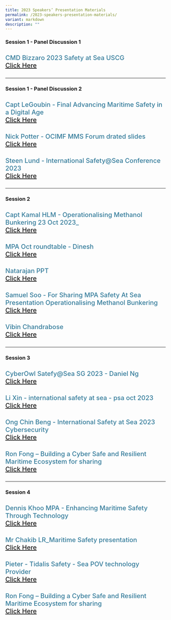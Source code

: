 ```yaml
---
title: 2023 Speakers’ Presentation Materials
permalink: /2023-speakers-presentation-materials/
variant: markdown
description: ""
---
```

<div>
  <h3>Session 1 - Panel Discussion 1</h3>
</div>
<section class="bp-section font">
  <div class="bp-container is-fluid has-text-centered">
    <div class="row">
      <div class="col is-5">
        <h4 class="speaker-name text-ellipsis">CMD Bizzaro 2023 Safety at Sea USCG <br> <a target="_new" href="/files/Presentation/SESSION_1_PANEL_1/Copy_of_CMD_Bizzaro_2023_Safety_at_Sea_USCG.pdf"> Click Here</a>
        </h4>
      </div>
    </div>
  </div>
</section>
<hr class="my-5">
<div>
  <h3>Session 1 - Panel Discussion 2</h3>
</div>
<section class="bp-section font">
  <div class="bp-container is-fluid has-text-centered">
    <div class="row">
      <div class="col is-5">
        <h4 class="speaker-name text-ellipsis">Capt LeGoubin - Final Advancing Maritime Safety in a Digital Age  <br><a target="_new" href="/files/Presentation/SESSION_1_PANEL_2/Capt_LeGoubin___Final_Advancing_Maritime_Safety_in_a_Digital_Age.pdf"> Click Here</a>
        </h4>
      </div>
 <div class="col is-5">
        <h4 class="speaker-name text-ellipsis">Nick Potter - OCIMF MMS Forum drated slides <br><a target="_new" href="/files/Presentation/SESSION_1_PANEL_2/Nick_Potter___OCIMF_MMS_Forum_drated_slides.pdf"> Click Here</a>
        </h4>
      </div>
    </div>
<div class="row">
      <div class="col is-5">
        <h4 class="speaker-name text-ellipsis">Steen Lund - International Safety@Sea Conference 2023  <br><a target="_new" href="/files/Presentation/SESSION_1_PANEL_2/Steen_Lund_International_Safety_Sea_Conference_2023.pdf"> Click Here</a>
        </h4>
      </div>
    </div>
  </div>
</section>

<hr class="my-5">
<div>
  <h3>Session 2</h3>
</div>
<section class="bp-section font">
  <div class="bp-container is-fluid has-text-centered">
    <div class="row">
      <div class="col is-5">
        <h4 class="speaker-name text-ellipsis">Capt Kamal HLM - Operationalising Methanol Bunkering 23 Oct 2023_  <br><a target="_new" href="/files/Presentation/SESSION_2/Capt_Kamal_HLM__Operationalising_Methanol_Bunkering_23_Oct_2023_.pdf"> Click Here</a>
        </h4>
      </div>
 <div class="col is-5">
        <h4 class="speaker-name text-ellipsis">MPA Oct roundtable - Dinesh <br><a target="_new" href="/files/Presentation/SESSION_2/MPA_Oct_roundtable___Dinesh.pdf"> Click Here</a>
        </h4>
      </div>
    </div>
 <div class="row">
      <div class="col is-5">
        <h4 class="speaker-name text-ellipsis">Natarajan PPT  <br><a target="_new" href="/files/Presentation/SESSION_2/Natarajan_PPT.pdf"> Click Here</a>
        </h4>
      </div>
 <div class="col is-5">
        <h4 class="speaker-name text-ellipsis">Samuel Soo - For Sharing MPA Safety At Sea Presentation Operationalising Methanol Bunkering <br><a target="_new" href="/files/Presentation/SESSION_2/Samuel_Soo___For_Sharing_MPA_Safety_At_Sea_Presentation_Operationalising_Methanol_Bunkering.pdf"> Click Here</a>
        </h4>
      </div>
    </div>
<div class="row">
      <div class="col is-5">
        <h4 class="speaker-name text-ellipsis">Vibin Chandrabose  <br><a target="_new" href="/files/Presentation/SESSION_2/Vibin_Chandrabose.pdf"> Click Here</a>
        </h4>
      </div>
    </div>
  </div>
</section>




<hr class="my-5">
<div>
  <h3>Session 3</h3>
</div>
<section class="bp-section font">
  <div class="bp-container is-fluid has-text-centered">
    <div class="row">
      <div class="col is-5">
        <h4 class="speaker-name text-ellipsis">CyberOwl Satefy@Sea SG 2023 -  Daniel Ng  <br><a target="_new" href="/files/Presentation/SESSION_3/CyberOwl_Satefy_Sea_SG_202310_Daniel_Ng.pdf"> Click Here</a>
        </h4>
      </div>
 <div class="col is-5">
        <h4 class="speaker-name text-ellipsis">Li Xin - international safety at sea - psa oct 2023 <br><a target="_new" href="/files/Presentation/SESSION_3/Li_Xin___international_safety_at_sea___psa_oct_2023_v0_1.pdf"> Click Here</a>
        </h4>
      </div>
    </div>
 <div class="row">
      <div class="col is-5">
        <h4 class="speaker-name text-ellipsis">Ong Chin Beng - International Safety at Sea 2023 Cybersecurity  <br><a target="_new" href="/files/Presentation/SESSION_3/Ong_Chin_Beng___International_Safety_at_Sea_2023_Cybersecurity_C.pdf"> Click Here</a>
        </h4>
      </div>
 <div class="col is-5">
        <h4 class="speaker-name text-ellipsis">Ron Fong – Building a Cyber Safe and Resilient Maritime Ecosystem for sharing<br><a target="_new" href="/files/Presentation/SESSION_3/Ron_Fong___Building_a_Cyber_Safe_and_Resilient_Maritime_Ecosystem_for_sharing.pdf"> Click Here</a>
        </h4>
      </div>
    </div>
  </div>
</section>


<hr class="my-5">
<div>
  <h3>Session 4</h3>
</div>
<section class="bp-section font">
  <div class="bp-container is-fluid has-text-centered">
    <div class="row">
      <div class="col is-5">
        <h4 class="speaker-name text-ellipsis">Dennis Khoo MPA  - Enhancing Maritime Safety Through Technology  <br><a target="_new" href="/files/Presentation/SESSION_4/Dennis_Khoo_MPA____Enhancing_Maritime_Safety_Through_Technology__for_uploading_.pdf"> Click Here</a>
        </h4>
      </div>
 <div class="col is-5">
        <h4 class="speaker-name text-ellipsis">Mr Chakib LR_Maritime Safety presentation <br><a target="_new" href="/files/Presentation/SESSION_4/Mr_Chakib_LR_Maritime_Safety_presentation.pdf"> Click Here</a>
        </h4>
      </div>
    </div>
 <div class="row">
      <div class="col is-5">
        <h4 class="speaker-name text-ellipsis"> Pieter - Tidalis Safety - Sea POV technology Provider <br><a target="_new" href="/files/Presentation/SESSION_4/Pieter___Tidalis_Safety___Sea_POV_technology_Provider.pdf"> Click Here</a>
        </h4>
      </div>
 <div class="col is-5">
        <h4 class="speaker-name text-ellipsis">Ron Fong – Building a Cyber Safe and Resilient Maritime Ecosystem for sharing<br><a target="_new" href="/files/Presentation/SESSION_4/.pdf"> Click Here</a>
        </h4>
      </div>
    </div>
  </div>
</section>
<style type="text/css"> 
.is-left{
text-align: left;
}
.bg-light {
background-color: #fff !important;
box-shadow: 5px 0 6px -4px rgb(195 195 195 / 80%), -5px 0 6px -4px rgb(195 195 195 / 80%);
}
.p-4 {
padding: 1.5rem!important;
}
.speaker-role small{
font-size: 11px;
text-transform: capitalize;
}
.speaker-name {
font-size: 1.25rem;
}
.text-ellipsis {
/* white-space: nowrap; */
color: #000;
overflow: hidden;
text-overflow: ellipsis;
}
.font {
font-size: 14px;
}
h4{
font-weight: 500; 
color: #337B9A !important;
}
.content a { text-decoration: none; }
</style>